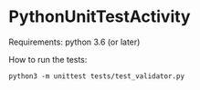 # PythonUnitTestActivity


Requirements: python 3.6 (or later)

How to run the tests: 

```python3 -m unittest tests/test_validator.py```
